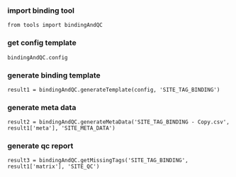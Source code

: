 ### import binding tool
```
from tools import bindingAndQC
```

### get config template
```
bindingAndQC.config
```

### generate binding template

```
result1 = bindingAndQC.generateTemplate(config, 'SITE_TAG_BINDING')
```

### generate meta data
```
result2 = bindingAndQC.generateMetaData('SITE_TAG_BINDING - Copy.csv', result1['meta'], 'SITE_META_DATA')
```

### generate qc report
```
result3 = bindingAndQC.getMissingTags('SITE_TAG_BINDING', result1['matrix'], 'SITE_QC')
```
